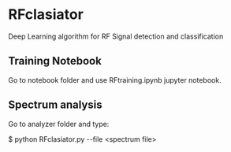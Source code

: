 # RFclasiator
Deep Learning algorithm for RF Signal detection and classification

## Training Notebook

Go to notebook folder and use RFtraining.ipynb jupyter notebook.

## Spectrum analysis

Go to analyzer folder and type:

$ python RFclasiator.py --file \<spectrum file\>

